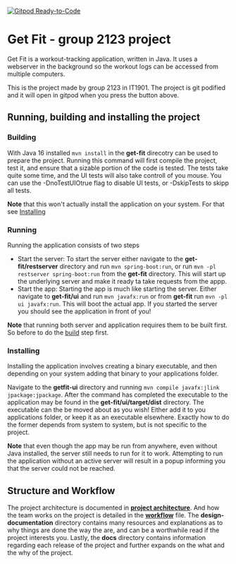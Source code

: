 [![Gitpod Ready-to-Code](https://img.shields.io/badge/Gitpod-Ready--to--Code-blue?logo=gitpod)](https://gitpod.stud.ntnu.no/#https://gitlab.stud.idi.ntnu.no/it1901/groups-2021/gr2123/gr2123)

# Get Fit - group 2123 project 

Get Fit is a workout-tracking application, written in Java. It uses a webserver in the background so the workout logs can be accessed from multiple computers.

This is the project made by group 2123 in IT1901. The project is git podified and it will open in gitpod when you press the button above.

## Running, building and installing the project

### Building

With Java 16 installed `mvn install` in the **get-fit** direcotry can be used to prepare the project. Running this command will first compile the project, test it, and ensure that a sizable portion of the code is tested. The tests take quite some time, and the UI tests will also take controll of you mouse. You can use the -DnoTestUIOtrue flag to disable UI tests, or -DskipTests to skipp all tests.

**Note** that this won't actually install the application on your system. For that see [Installing](#Installing) 

### Running

Running the application consists of two steps

- Start the server: To start the server either navigate to the **get-fit/restserver** directory and run `mvn spring-boot:run`, or run `mvn -pl restserver spring-boot:run` from the **get-fit** directory. This will start up the underlying server and make it ready ta take requests from the appp.
- Start the app: Starting the app is much like starting the server. Either navigate to **get-fit/ui** and run `mvn javafx:run` or from **get-fit** run `mvn -pl ui javafx:run`. This will boot the actual app. If you started the server you should see the application in front of you!

**Note** that running both server and application requires them to be built first. So before to do the [build](#Building) step first.

### Installing

Installing the application involves creating a binary executable, and then depending on your system adding that binary to your applications folder.

Navigate to the **getfit-ui** directory and running `mvn compile javafx:jlink jpackage:jpackage`. After the command has completed the executable to the application may be found in the **get-fit/ui/target/dist** directory. The executable can the be moved about as you wish! Either add it to you applications folder, or keep it as an executable elsewhere. Exactly how to do the former depends from system to system, but is not specific to the project.

**Note** that even though the app may be run from anywhere, even without Java installed, the server still needs to run for it to work. Attempting to run the application without an active server will result in a popup informing you that the server could not be reached.


## Structure and Workflow

The project architecture is documented in **[project architecture](/design-documentation/project-architecture/README.md)**. And how the team works on the project is detailed in the **[workflow](project-workflow.md)** file. The **design-documentation** directory contains many resources and explanations as to why things are done the way the are, and can be a worthwhile read if the project interests you. Lastly, the **docs** directory contains information regarding each release of the project and further expands on the what and the why of the project.
